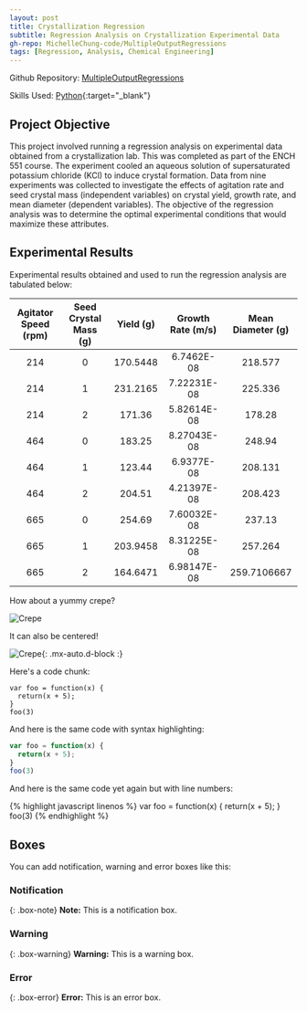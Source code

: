 ```yaml
---
layout: post
title: Crystallization Regression
subtitle: Regression Analysis on Crystallization Experimental Data 
gh-repo: MichelleChung-code/MultipleOutputRegressions
tags: [Regression, Analysis, Chemical Engineering]
---
```

Github Repository: [MultipleOutputRegressions](https://github.com/MichelleChung-code/MultipleOutputRegressions)

Skills Used: [Python](https://www.python.org/){:target="_blank"}

## Project Objective

This project involved running a regression analysis on experimental data obtained from a crystallization lab. This was completed as part of the ENCH 551 course.  The experiment cooled an aqueous solution of supersaturated potassium chloride (KCl) to induce crystal formation. Data from nine experiments was collected to investigate the effects of agitation rate and seed crystal mass (independent variables) on crystal yield, growth rate, and mean diameter (dependent variables). The objective of the regression analysis was to determine the optimal experimental conditions that would maximize these attributes.

## Experimental Results

Experimental results obtained and used to run the regression analysis are tabulated below:

| Agitator Speed (rpm) | Seed Crystal Mass (g) | Yield (g) | Growth Rate (m/s) | Mean Diameter (g) |
| :------------------: |:--------------------: | :-------: | :---------------: | :---------------: |
| 214 | 0 | 170.5448 | 6.7462E-08 | 218.577 |
| 214	| 1	| 231.2165 | 7.22231E-08	| 225.336 | 
| 214	| 2	| 171.36	| 5.82614E-08	| 178.28 | 
| 464	| 0	| 183.25	| 8.27043E-08	| 248.94 |
| 464	| 1	| 123.44	| 6.9377E-08	| 208.131 |
| 464	| 2	| 204.51	| 4.21397E-08	| 208.423 |
| 665	| 0	| 254.69	| 7.60032E-08	| 237.13 |
| 665	| 1	| 203.9458	| 8.31225E-08	| 257.264 |
| 665	| 2	| 164.6471	| 6.98147E-08	| 259.7106667 |


How about a yummy crepe?

![Crepe](https://s3-media3.fl.yelpcdn.com/bphoto/cQ1Yoa75m2yUFFbY2xwuqw/348s.jpg)

It can also be centered!

![Crepe](https://s3-media3.fl.yelpcdn.com/bphoto/cQ1Yoa75m2yUFFbY2xwuqw/348s.jpg){: .mx-auto.d-block :}

Here's a code chunk:

~~~
var foo = function(x) {
  return(x + 5);
}
foo(3)
~~~

And here is the same code with syntax highlighting:

```javascript
var foo = function(x) {
  return(x + 5);
}
foo(3)
```

And here is the same code yet again but with line numbers:

{% highlight javascript linenos %}
var foo = function(x) {
  return(x + 5);
}
foo(3)
{% endhighlight %}

## Boxes
You can add notification, warning and error boxes like this:

### Notification

{: .box-note}
**Note:** This is a notification box.

### Warning

{: .box-warning}
**Warning:** This is a warning box.

### Error

{: .box-error}
**Error:** This is an error box.

